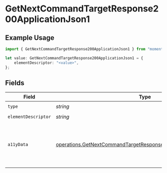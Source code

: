 # GetNextCommandTargetResponse200ApplicationJson1

## Example Usage

```typescript
import { GetNextCommandTargetResponse200ApplicationJson1 } from "momentic/models/operations";

let value: GetNextCommandTargetResponse200ApplicationJson1 = {
    elementDescriptor: "<value>",
};
```

## Fields

| Field                                                                                                                                                  | Type                                                                                                                                                   | Required                                                                                                                                               | Description                                                                                                                                            |
| ------------------------------------------------------------------------------------------------------------------------------------------------------ | ------------------------------------------------------------------------------------------------------------------------------------------------------ | ------------------------------------------------------------------------------------------------------------------------------------------------------ | ------------------------------------------------------------------------------------------------------------------------------------------------------ |
| `type`                                                                                                                                                 | *string*                                                                                                                                               | :heavy_check_mark:                                                                                                                                     | N/A                                                                                                                                                    |
| `elementDescriptor`                                                                                                                                    | *string*                                                                                                                                               | :heavy_check_mark:                                                                                                                                     | N/A                                                                                                                                                    |
| `a11yData`                                                                                                                                             | [operations.GetNextCommandTargetResponse200ApplicationJsona11yData](../../models/operations/getnextcommandtargetresponse200applicationjsona11ydata.md) | :heavy_minus_sign:                                                                                                                                     | DEPRECATED: new a11y cache is stored in DB and resolved into the 'cache' field                                                                         |